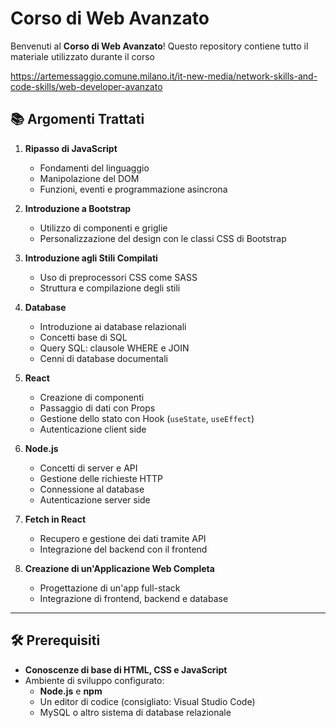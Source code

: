 # Corso di Web Avanzato

Benvenuti al **Corso di Web Avanzato**! Questo repository contiene tutto il materiale utilizzato durante il corso

https://artemessaggio.comune.milano.it/it-new-media/network-skills-and-code-skills/web-developer-avanzato

## 📚 Argomenti Trattati

1. **Ripasso di JavaScript**
   - Fondamenti del linguaggio
   - Manipolazione del DOM
   - Funzioni, eventi e programmazione asincrona

2. **Introduzione a Bootstrap**
   - Utilizzo di componenti e griglie
   - Personalizzazione del design con le classi CSS di Bootstrap

3. **Introduzione agli Stili Compilati**
   - Uso di preprocessori CSS come SASS
   - Struttura e compilazione degli stili

4. **Database**
   - Introduzione ai database relazionali
   - Concetti base di SQL
   - Query SQL: clausole WHERE e JOIN
   - Cenni di database documentali

5. **React**
   - Creazione di componenti
   - Passaggio di dati con Props
   - Gestione dello stato con Hook (`useState`, `useEffect`)
   - Autenticazione client side

6. **Node.js**
   - Concetti di server e API
   - Gestione delle richieste HTTP
   - Connessione al database
   - Autenticazione server side

7. **Fetch in React**
   - Recupero e gestione dei dati tramite API
   - Integrazione del backend con il frontend

8. **Creazione di un'Applicazione Web Completa**
   - Progettazione di un'app full-stack
   - Integrazione di frontend, backend e database

---

## 🛠️ Prerequisiti

- **Conoscenze di base di HTML, CSS e JavaScript**
- Ambiente di sviluppo configurato:
  - **Node.js** e **npm**
  - Un editor di codice (consigliato: Visual Studio Code)
  - MySQL o altro sistema di database relazionale
